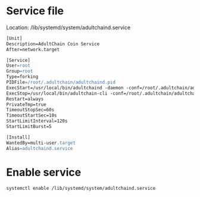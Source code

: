 
# Service file

Location: /lib/systemd/system/adultchaind.service

```apache
[Unit]
Description=AdultChain Coin Service
After=network.target

[Service]
User=root
Group=root
Type=forking
PIDFile=/root/.adultchain/adultchaind.pid
ExecStart=/usr/local/bin/adultchaind -daemon -conf=/root/.adultchain/adultchain.conf -datadir=/root/.adultchain
ExecStop=/usr/local/bin/adultchain-cli -conf=/root/.adultchain/adultchain.conf -datadir=/root/.adultchain stop
Restart=always
PrivateTmp=true
TimeoutStopSec=60s
TimeoutStartSec=10s
StartLimitInterval=120s
StartLimitBurst=5

[Install]
WantedBy=multi-user.target
Alias=adultchaind.service
```

# Enable service
```bash
systemctl enable /lib/systemd/system/adultchaind.service
```